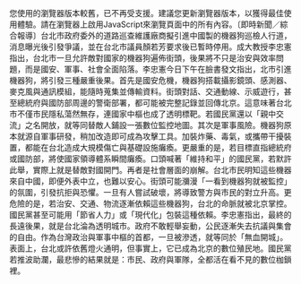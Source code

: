 您使用的瀏覽器版本較舊，已不再受支援。建議您更新瀏覽器版本，以獲得最佳使用體驗。請在瀏覽器上啟用JavaScript來瀏覽頁面中的所有內容。〔即時新聞／綜合報導〕台北市政府委外的道路巡查維護廠商擬引進中國製的機器狗巡檢人行道，消息曝光後引發爭議，並在台北市議員顏若芳要求後已暫時停用。成大教授李忠憲指出，台北市一旦允許敵對國家的機器狗遍佈街頭，後果將不只是治安與效率問題，而是國安、軍事、社會全面陷落。李忠憲今日下午在臉書發文指出，北市引進機器狗，將引發三種嚴重後果。首先是國安危機，機器狗搭載攝影鏡頭、感測器、麥克風與通訊模組，能隨時蒐集並傳輸資料。街頭對話、交通動線、示威遊行，甚至總統府與國防部周邊的警衛部署，都可能被完整記錄並回傳北京。這意味著台北市不僅市民隱私蕩然無存，連國家中樞也成了透明標靶。若國民黨還以「親中交流」之名開放，就等同替敵人鋪設一張數位監控地圖。其次是軍事風險。機器狗原本就源自軍事研發，稍加改造即可成為攻擊工具。加裝炸藥、毒氣，或攜帶干擾裝置，都能在台北造成大規模傷亡與基礎設施癱瘓。更嚴重的是，若目標直指總統府或國防部，將使國家領導體系瞬間癱瘓。口頭喊著「維持和平」的國民黨，若默許此舉，實際上就是替敵對國開門。再者是社會層面的崩解。台北市民明知這些機器來自中國，即便外表中立，也難以安心。街頭可能瀰漫「一看到機器狗就被監控」的氛圍，引發抗拒與恐懼。一旦有人嘗試破壞，將導致警方與市民的對立升高。更危險的是，若治安、交通、物流逐漸依賴這些機器狗，台北的命脈就被北京掌控。國民黨甚至可能用「節省人力」或「現代化」包裝這種依賴。李忠憲指出，最終的長遠後果，就是台北淪為透明城市。政府不敢輕舉妄動，公民逐漸失去抗議與集會的自由。作為台灣政治與軍事中樞的首都，一旦被滲透，就等同於「無血開城」。表面上，台北或許依舊燈火通明，但事實上，它已成為北京的數位殖民地。國民黨若推波助瀾，最悲慘的結果就是：市民、政府與軍隊，全都活在看不見的數位枷鎖裡。